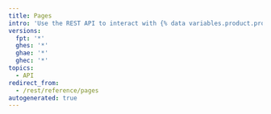 ```yaml
---
title: Pages
intro: 'Use the REST API to interact with {% data variables.product.prodname_pages %} sites and builds.'
versions:
  fpt: '*'
  ghes: '*'
  ghae: '*'
  ghec: '*'
topics:
  - API
redirect_from:
  - /rest/reference/pages
autogenerated: true
---
```




<!-- Content after this section is automatically generated -->
